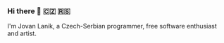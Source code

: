 ### Hi there 👋 🇨🇿 🇷🇸
I'm Jovan Lanik, a Czech-Serbian programmer, free software enthusiast and artist.
